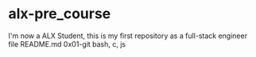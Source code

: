 # alx-pre_course
I'm now a ALX Student, this is my first repository as a full-stack engineer 
file README.md
0x01-git
bash, c, js

